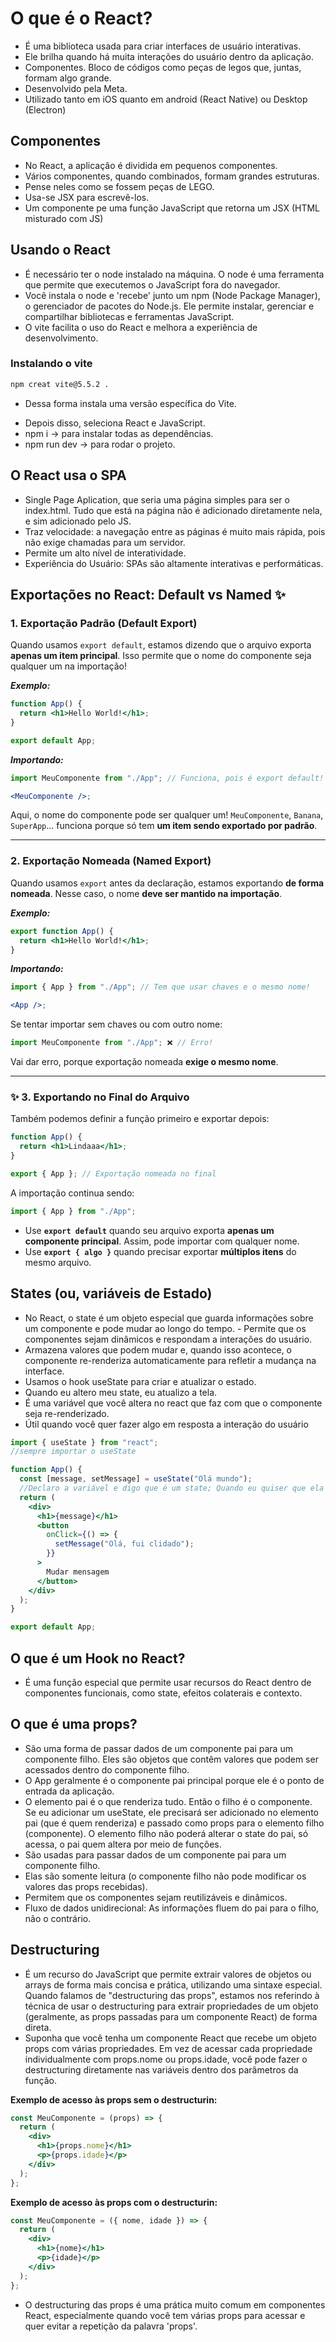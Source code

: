 # O que é o React?

- É uma biblioteca usada para criar interfaces de usuário interativas.
- Ele brilha quando há muita interações do usuário dentro da aplicação.
- Componentes. Bloco de códigos como peças de legos que, juntas, formam algo grande.
- Desenvolvido pela Meta.
- Utilizado tanto em iOS quanto em android (React Native) ou Desktop (Electron)

## Componentes

- No React, a aplicação é dividida em pequenos componentes.
- Vários componentes, quando combinados, formam grandes estruturas.
- Pense neles como se fossem peças de LEGO.
- Usa-se JSX para escrevê-los.
- Um componente pe uma função JavaScript que retorna um JSX (HTML misturado com JS)

## Usando o React

- É necessário ter o node instalado na máquina. O node é uma ferramenta que permite que executemos o JavaScript fora do navegador.
- Você instala o node e 'recebe' junto um npm (Node Package Manager), o gerenciador de pacotes do Node.js. Ele permite instalar, gerenciar e compartilhar bibliotecas e ferramentas JavaScript.
- O vite facilita o uso do React e melhora a experiência de desenvolvimento.

### Instalando o vite

```bash
npm creat vite@5.5.2 .
```

- Dessa forma instala uma versão específica do Vite.

* Depois disso, seleciona React e JavaScript.
* npm i -> para instalar todas as dependências.
* npm run dev -> para rodar o projeto.

## O React usa o SPA

- Single Page Aplication, que seria uma página simples para ser o index.html. Tudo que está na página não é adicionado diretamente nela, e sim adicionado pelo JS.
- Traz velocidade: a navegação entre as páginas é muito mais rápida, pois não exige chamadas para um servidor.
- Permite um alto nível de interatividade.
- Experiência do Usuário: SPAs são altamente interativas e performáticas.

## Exportações no React: Default vs Named ✨

### **1. Exportação Padrão (Default Export)**

Quando usamos `export default`, estamos dizendo que o arquivo exporta **apenas um item principal**. Isso permite que o nome do componente seja qualquer um na importação!

**_Exemplo:_**

```jsx
function App() {
  return <h1>Hello World!</h1>;
}

export default App;
```

**_Importando:_**

```jsx
import MeuComponente from "./App"; // Funciona, pois é export default!

<MeuComponente />;
```

Aqui, o nome do componente pode ser qualquer um! `MeuComponente`, `Banana`, `SuperApp`... funciona porque só tem **um item sendo exportado por padrão**.

---

### **2. Exportação Nomeada (Named Export)**

Quando usamos `export` antes da declaração, estamos exportando **de forma nomeada**. Nesse caso, o nome **deve ser mantido na importação**.

**_Exemplo:_**

```jsx
export function App() {
  return <h1>Hello World!</h1>;
}
```

**_Importando:_**

```jsx
import { App } from "./App"; // Tem que usar chaves e o mesmo nome!

<App />;
```

Se tentar importar sem chaves ou com outro nome:

```jsx
import MeuComponente from "./App"; ❌ // Erro!
```

Vai dar erro, porque exportação nomeada **exige o mesmo nome**.

---

### ✨ **3. Exportando no Final do Arquivo**

Também podemos definir a função primeiro e exportar depois:

```jsx
function App() {
  return <h1>Lindaaa</h1>;
}

export { App }; // Exportação nomeada no final
```

A importação continua sendo:

```jsx
import { App } from "./App";
```

- Use **`export default`** quando seu arquivo exporta **apenas um componente principal**. Assim, pode importar com qualquer nome.
- Use **`export { algo }`** quando precisar exportar **múltiplos itens** do mesmo arquivo.

## States (ou, variáveis de Estado)

- No React, o state é um objeto especial que guarda informações sobre um componente e pode mudar ao longo do tempo. - Permite que os componentes sejam dinâmicos e respondam a interações do usuário.
- Armazena valores que podem mudar e, quando isso acontece, o componente re-renderiza automaticamente para refletir a mudança na interface.
- Usamos o hook useState para criar e atualizar o estado.
- Quando eu altero meu state, eu atualizo a tela.
- É uma variável que você altera no react que faz com que o componente seja re-renderizado.
- Útil quando você quer fazer algo em resposta a interação do usuário

```jsx
import { useState } from "react";
//sempre importar o useState

function App() {
  const [message, setMessage] = useState("Olá mundo");
  //Declaro a variável e digo que é um state; Quando eu quiser que ela mude, pgo o setMessage
  return (
    <div>
      <h1>{message}</h1>
      <button
        onClick={() => {
          setMessage("Olá, fui clidado");
        }}
      >
        Mudar mensagem
      </button>
    </div>
  );
}

export default App;
```

## O que é um Hook no React?

- É uma função especial que permite usar recursos do React dentro de componentes funcionais, como state, efeitos colaterais e contexto.

## O que é uma props?

- São uma forma de passar dados de um componente pai para um componente filho. Eles são objetos que contêm valores que podem ser acessados dentro do componente filho.
- O App geralmente é o componente pai principal porque ele é o ponto de entrada da aplicação.
- O elemento pai é o que renderiza tudo. Então o filho é o componente. Se eu adicionar um useState, ele precisará ser adicionado no elemento pai (que é quem renderiza) e passado como props para o elemento filho (componente). O elemento filho não poderá alterar o state do pai, só acessa, o pai quem altera por meio de funções.
- São usadas para passar dados de um componente pai para um componente filho.
- Elas são somente leitura (o componente filho não pode modificar os valores das props recebidas).
- Permitem que os componentes sejam reutilizáveis e dinâmicos.
- Fluxo de dados unidirecional: As informações fluem do pai para o filho, não o contrário.

## Destructuring

- É um recurso do JavaScript que permite extrair valores de objetos ou arrays de forma mais concisa e prática, utilizando uma sintaxe especial. Quando falamos de "destructuring das props", estamos nos referindo à técnica de usar o destructuring para extrair propriedades de um objeto (geralmente, as props passadas para um componente React) de forma direta.
- Suponha que você tenha um componente React que recebe um objeto props com várias propriedades. Em vez de acessar cada propriedade individualmente com props.nome ou props.idade, você pode fazer o destructuring diretamente nas variáveis dentro dos parâmetros da função.

**Exemplo de acesso às props sem o destructurin:**

```jsx
const MeuComponente = (props) => {
  return (
    <div>
      <h1>{props.nome}</h1>
      <p>{props.idade}</p>
    </div>
  );
};
```

**Exemplo de acesso às props com o destructurin:**

```jsx
const MeuComponente = ({ nome, idade }) => {
  return (
    <div>
      <h1>{nome}</h1>
      <p>{idade}</p>
    </div>
  );
};
```

- O destructuring das props é uma prática muito comum em componentes React, especialmente quando você tem várias props para acessar e quer evitar a repetição da palavra 'props'.
